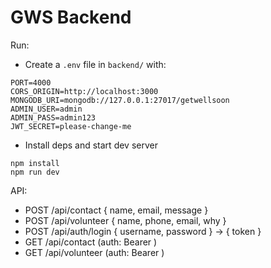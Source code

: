 # GWS Backend

Run:

- Create a `.env` file in `backend/` with:

```
PORT=4000
CORS_ORIGIN=http://localhost:3000
MONGODB_URI=mongodb://127.0.0.1:27017/getwellsoon
ADMIN_USER=admin
ADMIN_PASS=admin123
JWT_SECRET=please-change-me
```

- Install deps and start dev server

```
npm install
npm run dev
```

API:
- POST /api/contact { name, email, message }
- POST /api/volunteer { name, phone, email, why }
- POST /api/auth/login { username, password } -> { token }
- GET /api/contact (auth: Bearer <token>)
- GET /api/volunteer (auth: Bearer <token>)
